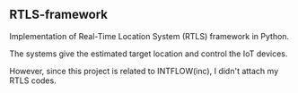 ## RTLS-framework

Implementation of Real-Time Location System (RTLS) framework in Python.

The systems give the estimated target location and control the IoT devices.

However, since this project is related to INTFLOW(inc), I didn't attach my RTLS codes.